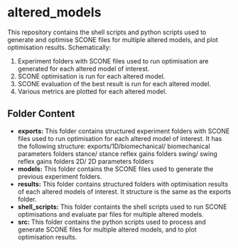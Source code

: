 # altered_models
This repository contains the shell scripts and python scripts used to generate and optimise SCONE files for multiple altered models, and plot optimisation results.
Schematically:
1. Experiment folders with SCONE files used to run optimisation are generated for each altered model of interest.
2. SCONE optimisation is run for each altered model.
3. SCONE evaluation of the best result is run for each altered model.
4. Various metrics are plotted for each altered model.

## Folder Content
+ **exports:** This folder contains structured experiment folders with SCONE files used to run optimisation for each altered model of interest.
	       It has the following structure: exports/1D/biomechanical/ biomechanical parameters folders
							  stance/ stance reflex gains folders
							  swing/ swing reflex gains folders
						       2D/ 2D parameters folders
+ **models:** This folder contains the SCONE files used to generate the previous experiment folders.
+ **results:** This folder contains structured folders with optimisation results of each altered models of interest. It structure is the same as the exports folder.
+ **shell_scripts:** This folder containts the shell scripts used to run SCONE optimisations and evaluate par files for multiple altered models.
+ **src:** This folder contains the python scripts used to process and generate SCONE files for multiple altered models, and to plot optimisation results.
